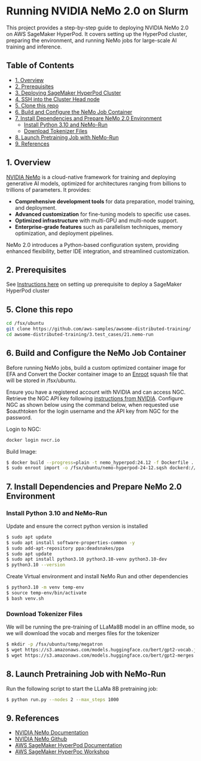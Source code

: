# Running NVIDIA NeMo 2.0 on Slurm

This project provides a step-by-step guide to deploying NVIDIA NeMo 2.0 on AWS SageMaker HyperPod. It covers setting up the HyperPod cluster, preparing the environment, and running NeMo jobs for large-scale AI training and inference.

## Table of Contents

- [1. Overview](#1-overview)
- [2. Prerequisites](#2-prerequisites)
- [3. Deploying SageMaker HyperPod Cluster](#3-deploying-sagemaker-hyperpod-cluster)
- [4. SSH into the Cluster Head node](#4-ssh-into-the-cluster-head-node)
- [5. Clone this repo](#5-clone-this-repo)
- [6. Build and Configure the NeMo Job Container](#6-build-and-configure-the-nemo-job-container)
- [7. Install Dependencies and Prepare NeMo 2.0 Environment](#7-install-dependencies-and-prepare-nemo-20-environment)
  - [Install Python 3.10 and NeMo-Run](#install-python-310-and-nemo-run)
  - [Download Tokenizer Files](#download-tokenizer-files)
- [8. Launch Pretraining Job with NeMo-Run](#8-launch-pretraining-job-with-nemo-run)
- [9. References](#9-references)

## 1. Overview

[NVIDIA NeMo](https://developer.nvidia.com/nemo-framework) is a cloud-native framework for training and deploying generative AI models, optimized for architectures ranging from billions to trillions of parameters. It provides:

- **Comprehensive development tools** for data preparation, model training, and deployment.
- **Advanced customization** for fine-tuning models to specific use cases.
- **Optimized infrastructure** with multi-GPU and multi-node support.
- **Enterprise-grade features** such as parallelism techniques, memory optimization, and deployment pipelines.

NeMo 2.0 introduces a Python-based configuration system, providing enhanced flexibility, better IDE integration, and streamlined customization.

## 2. Prerequisites

See [Instructions here](https://catalog.workshops.aws/sagemaker-hyperpod/en-US/00-setup/02-own-account#in-your-own-account) on setting up prerequisite to deploy a SageMaker HyperPod cluster


## 5. Clone this repo

```bash
cd /fsx/ubuntu
git clone https://github.com/aws-samples/awsome-distributed-training/
cd awsome-distributed-training/3.test_cases/21.nemo-run
```

## 6. Build and Configure the NeMo Job Container

Before running NeMo jobs, build a custom optimized container image for EFA and Convert the Docker container image to an [Enroot](https://github.com/NVIDIA/enroot) squash file that will be stored in /fsx/ubuntu.

Ensure you have a registered account with NVIDIA and can access NGC. Retrieve the NGC API key following [instructions from NVIDIA](https://docs.nvidia.com/ngc/gpu-cloud/ngc-user-guide/index.html#generating-api-key). Configure NGC as shown below using the command below, when requested use $oauthtoken for the login username and the API key from NGC for the password.

Login to NGC:

```bash
docker login nvcr.io
```
Build Image:

```bash
$ docker build --progress=plain -t nemo_hyperpod:24.12 -f Dockerfile .
$ sudo enroot import -o /fsx/ubuntu/nemo-hyperpod-24-12.sqsh dockerd://nemo_hyperpod:24.12
```

## 7. Install Dependencies and Prepare NeMo 2.0 Environment

### Install Python 3.10 and NeMo-Run

Update and ensure the correct python version is installed

```bash
$ sudo apt update
$ sudo apt install software-properties-common -y
$ sudo add-apt-repository ppa:deadsnakes/ppa
$ sudo apt update
$ sudo apt install python3.10 python3.10-venv python3.10-dev
$ python3.10 --version
```

Create Virtual environment and install NeMo Run and other dependencies

```bash
$ python3.10 -m venv temp-env
$ source temp-env/bin/activate
$ bash venv.sh
```

### Download Tokenizer Files

We will be running the pre-training of LLaMa8B model in an offline mode, so we will download the vocab and merges files for the tokenizer

```bash
$ mkdir -p /fsx/ubuntu/temp/megatron
$ wget https://s3.amazonaws.com/models.huggingface.co/bert/gpt2-vocab.json -O /fsx/ubuntu/temp/megatron/megatron-gpt-345m_vocab
$ wget https://s3.amazonaws.com/models.huggingface.co/bert/gpt2-merges.txt -O /fsx/ubuntu/temp/megatron/megatron-gpt-345m_merges
```

## 8. Launch Pretraining Job with NeMo-Run

Run the following script to start the LLaMa 8B pretraining job:

```bash
$ python run.py --nodes 2 --max_steps 1000
```

## 9. References

- [NVIDIA NeMo Documentation](https://docs.nvidia.com/deeplearning/nemo/user-guide/docs/en/stable/index.html)
- [NVIDIA NeMo Github](https://github.com/NVIDIA/NeMo)
- [AWS SageMaker HyperPod Documentation](https://docs.aws.amazon.com/sagemaker/latest/dg/sagemaker-hyperpod.html)
- [AWS SageMaker HyperPoc Workshop](https://catalog.workshops.aws/sagemaker-hyperpod/en-US)

